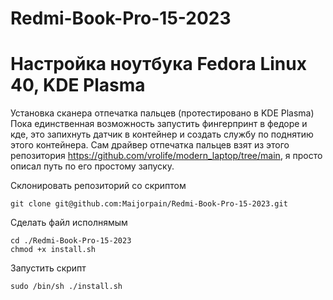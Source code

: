 # Redmi-Book-Pro-15-2023
# Настройка ноутбука Fedora Linux 40, KDE Plasma

Установка сканера отпечатка пальцев (протестировано в KDE Plasma)
Пока единственная возможность запустить фингерпринт в федоре и кде, это запихнуть датчик в контейнер и создать службу по поднятию этого контейнера.
Сам драйвер отпечатка пальцев взят из этого репозитория https://github.com/vrolife/modern_laptop/tree/main, я просто описал путь по его простому запуску.

Склонировать репозиторий со скриптом

```
git clone git@github.com:Maijorpain/Redmi-Book-Pro-15-2023.git
```
Сделать файл исполнямым 
```
cd ./Redmi-Book-Pro-15-2023
chmod +x install.sh
```
Запустить скрипт
```
sudo /bin/sh ./install.sh 
```
